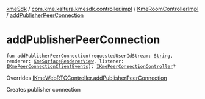 [kmeSdk](../../index.md) / [com.kme.kaltura.kmesdk.controller.impl](../index.md) / [KmeRoomControllerImpl](index.md) / [addPublisherPeerConnection](./add-publisher-peer-connection.md)

# addPublisherPeerConnection

`fun addPublisherPeerConnection(requestedUserIdStream: `[`String`](https://kotlinlang.org/api/latest/jvm/stdlib/kotlin/-string/index.html)`, renderer: `[`KmeSurfaceRendererView`](../../com.kme.kaltura.kmesdk.webrtc.view/-kme-surface-renderer-view/index.md)`, listener: `[`IKmePeerConnectionClientEvents`](../../com.kme.kaltura.kmesdk.webrtc.peerconnection/-i-kme-peer-connection-client-events/index.md)`): `[`IKmePeerConnectionController`](../../com.kme.kaltura.kmesdk.controller/-i-kme-peer-connection-controller/index.md)`?`

Overrides [IKmeWebRTCController.addPublisherPeerConnection](../../com.kme.kaltura.kmesdk.controller/-i-kme-web-r-t-c-controller/add-publisher-peer-connection.md)

Creates publisher connection


